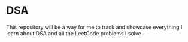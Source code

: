 # DSA
This repository will be a way for me to track and showcase everything I learn about DSA and all the LeetCode problems I solve
